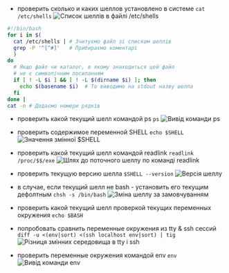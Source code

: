 * проверить сколько и каких шеллов установлено в системе
```cat /etc/shells```
![Список шеллів в файлі /etc/shells](etc_shells.png)
```bash
#!/bin/bash
for i in $(
  cat /etc/shells | # Зчитуємо файл зі списком шеллів
  grep -P '^[^#]'   # Прибираємо коментарі
  )
do
  # Якщо файл чи каталог, в якому знаходиться цей файл
  # не є символічним посиланням
  if [ ! -L $i ] && [ ! -L $(dirname $i) ]; then
    echo $(basename $i)  # То виводимо на stdout назву шелла
  fi
done |
cat -n # Додаємо номери рядків
```

* проверить какой текущий шелл командой ps
```ps```
![Вивід команди ps](ps.png)

* проверить содержимое переменной SHELL
```echo $SHELL```
![Значення змінної $SHELL](shell_var.png)

* проверить какой текущий шелл командой readlink
```readlink /proc/$$/exe```
![Шлях до поточного шеллу по команді readlink](readlink_proc.png)

* проверить текущую версию шелла
```$SHELL --version```
![Версія шеллу](shell_version.png)

* в случае, если текущий шелл не bash - установить его текущим дефолтным
```chsh -s /bin/bash```
![Зміна шеллу за замовчуванням](chsh.png)

* проверить какой текущий шелл проверкой текущих переменных окружения
```echo $BASH```

* попробовать сравнить переменные окружения из tty & ssh сессий
```diff -u <(env|sort) <(ssh localhost env|sort) | tig```
![Різниця змінних середовища в tty і ssh](env_diff.png)

* проверить переменные окружения командой env
```env```
![Вивід команди env](env.png)
